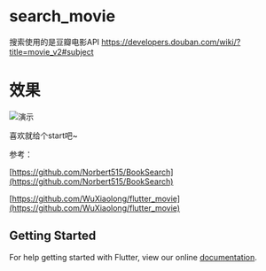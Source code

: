# search_movie


搜索使用的是豆瓣电影API https://developers.douban.com/wiki/?title=movie_v2#subject


# 效果
![演示](https://github.com/zhanglihow/search_movie/blob/master/pics/2.gif)

喜欢就给个start吧~

参考：

[https://github.com/Norbert515/BookSearch](https://github.com/Norbert515/BookSearch)

[https://github.com/WuXiaolong/flutter_movie](https://github.com/WuXiaolong/flutter_movie)



## Getting Started

For help getting started with Flutter, view our online
[documentation](https://flutter.io/).
